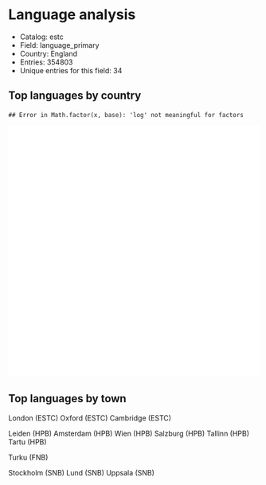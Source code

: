 

# Language analysis

 * Catalog: estc
 * Field: language_primary 
 * Country: England  
 * Entries: 354803
 * Unique entries for this field: 34  


## Top languages by country


```
## Error in Math.factor(x, base): 'log' not meaningful for factors
```

![plot of chunk top_lang](figure/top_lang-1.png)




## Top languages by town



London (ESTC)
Oxford (ESTC)
Cambridge (ESTC)

Leiden (HPB)
Amsterdam (HPB)
Wien (HPB)
Salzburg (HPB)
Tallinn (HPB)
Tartu (HPB)

Turku (FNB)

Stockholm (SNB)
Lund (SNB)
Uppsala (SNB)




